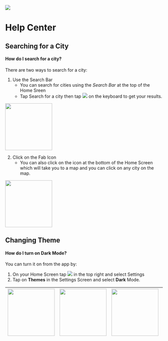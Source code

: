 [![](https://github.com/suada-haji/Open-Weather-App/blob/master/screenshots/weather_app.png)](https://github.com/suada-haji/Open-Weather-App) 


Help Center
===============

## Searching for a City
#### How do I search for a city?
There are two ways to search for a city: 
1. Use the Search Bar
      - You can search for cities using the *Search Bar* at the top of the Home Sreen
      - Tap Search for a city then tap ![](https://img.icons8.com/material-outlined/12/000000/search.png) on the keyboard to get your results.


<img src="https://github.com/suada-haji/Open-Weather-App/blob/ft-help/screenshots/SearchToolbar.png" width="150"/> 

2. Click on the Fab Icon
    - You can also click on the icon at the bottom of the Home Screen which will take you to a map and you can click on any city on the map.
<img src="https://github.com/suada-haji/Open-Weather-App/blob/ft-help/screenshots/SearchFab.png" width="150"/>


## Changing Theme
#### How do I turn on Dark Mode?
You can turn it on from the app by:
1. On your Home Screen tap ![](https://img.icons8.com/material-outlined/12/000000/menu-2.png) in the top right and select Settings
2. Tap on **Themes** in the Settings Screen and select **Dark** Mode.

| <img src="https://raw.githubusercontent.com/suada-haji/Open-Weather-App/master/screenshots/themes1.png" width="150"/>  | <img src="https://raw.githubusercontent.com/suada-haji/Open-Weather-App/master/screenshots/themes2.png" width="150"/>  | <img src="https://raw.githubusercontent.com/suada-haji/Open-Weather-App/master/screenshots/themes3.png" width="150"/>  | <img src="https://raw.githubusercontent.com/suada-haji/Open-Weather-App/master/screenshots/themes4.png" width="150"/>  |
| ------ | ------ |------ |------ |
